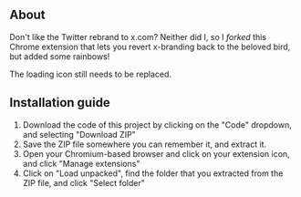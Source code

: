 ## About

Don't like the Twitter rebrand to x.com? Neither did I, so I *forked* this Chrome extension that lets you revert x-branding back to the beloved bird, but added some rainbows!

The loading icon still needs to be replaced.

## Installation guide

1. Download the code of this project by clicking on the "Code" dropdown, and selecting "Download ZIP"
2. Save the ZIP file somewhere you can remember it, and extract it.
3. Open your Chromium-based browser and click on your extension icon, and click "Manage extensions"
4. Click on "Load unpacked", find the folder that you extracted from the ZIP file, and click "Select folder"
